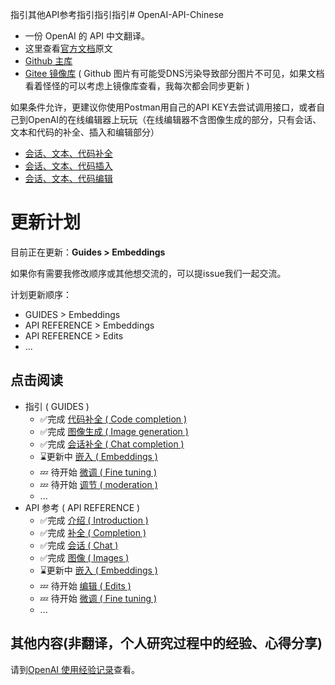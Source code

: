 指引其他API参考指引指引指引# OpenAI-API-Chinese

- 一份 OpenAI 的 API 中文翻译。
- 这里查看[官方文档](https://platform.openai.com/docs/introduction)原文
- [Github 主库](https://github.com/xiexin12138/OpenAI-API-Chinese)
- [Gitee 镜像库](https://gitee.com/xiexin344/OpenAI-API-Chinese) ( Github 图片有可能受DNS污染导致部分图片不可见，如果文档看着怪怪的可以考虑上镜像库查看，我每次都会同步更新 )

如果条件允许，更建议你使用Postman用自己的API KEY去尝试调用接口，或者自己到OpenAI的在线编辑器上玩玩（在线编辑器不含图像生成的部分，只有会话、文本和代码的补全、插入和编辑部分）
- [会话、文本、代码补全](https://platform.openai.com/playground?lang=curl&mode=complete&model=text-davinci-003)
- [会话、文本、代码插入](https://platform.openai.com/playground?lang=curl&mode=insert&model=text-davinci-003)
- [会话、文本、代码编辑](https://platform.openai.com/playground?lang=curl&mode=edit)


# 更新计划
目前正在更新：**Guides > Embeddings**

如果你有需要我修改顺序或其他想交流的，可以提issue我们一起交流。

计划更新顺序：

- GUIDES > Embeddings
- API REFERENCE > Embeddings
- API REFERENCE > Edits
- ...

## 点击阅读
- 指引 ( GUIDES )
  - ✅完成 [代码补全 ( Code completion )](</指引/代码补全(Code completion).md>)
  - ✅完成 [图像生成 ( Image generation )](</指引/图像生成(Image generation).md>)
  - ✅完成 [会话补全 ( Chat completion )](</指引/会话补全(Chat completion).md>)
  - ⌛️更新中 [嵌入 ( Embeddings )](</指引/嵌入(Embeddings).md>)
  - 💤 待开始 [微调 ( Fine tuning )](</指引/微调(Fine tuning).md>)
  - 💤 待开始  [调节 ( moderation )](</指引/调节(moderation).md>)
  - ...
- API 参考 ( API REFERENCE )
  - ✅完成 [介绍 ( Introduction )](</API参考/介绍(Introduction).md>)
  - ✅完成 [补全 ( Completion )](</API参考/补全(Completion).md>)
  - ✅完成 [会话 ( Chat )](</API参考/会话(Chat).md>)
  - ✅完成 [图像 ( Images )](</API参考/图像(Images).md>)
  - ⌛️更新中 [嵌入 ( Embeddings )](</API参考/嵌入(Embeddings).md>)
  - 💤 待开始 [编辑 ( Edits )](</API参考/编辑(Edits).md>)
  - 💤 待开始 [微调 ( Fine tuning )](</API参考/微调(Fine-tunes).md>)
  - ...

## 其他内容(非翻译，个人研究过程中的经验、心得分享)
请到[OpenAI 使用经验记录](https://github.com/xiexin12138/OpenAI-use-summary)查看。
